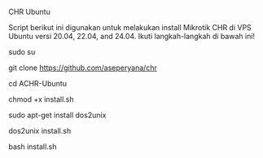 CHR Ubuntu

Script berikut ini digunakan untuk melakukan install Mikrotik CHR di VPS Ubuntu versi 20.04, 22.04, and 24.04.
Ikuti langkah-langkah di bawah ini!

sudo su

git clone https://github.com/aseperyana/chr

cd ACHR-Ubuntu

chmod +x install.sh

sudo apt-get install dos2unix

dos2unix install.sh

bash install.sh
